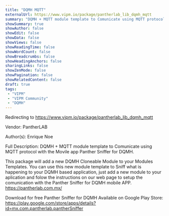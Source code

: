 ```yaml
---
title: "DQMH MQTT"
externalUrl: https://www.vipm.io/package/pantherlab_lib_dqmh_mqtt
summary: "DQMH + MQTT module template to Comunicate using MQTT protocol with the Movile app Panther Sniffer for DQMH."
showSummary: true
showAuthor: false
showEdit: false
showData: false
showViews: false
showReadingTime: false
showWordCount: false
showBreadcrumbs: false
showHeadingAnchors: false
sharingLinks: false
showZenMode: false
showPagination: false
showRelatedContent: false
draft: true
tags:
 - "VIPM"
 - "VIPM Community"
 - "DQMH"
---
```


Redirecting to https://www.vipm.io/package/pantherlab_lib_dqmh_mqtt

Vendor: PantherLAB

Author(s): Enrique Noe
 
Full Description:
DQMH + MQTT module template to Comunicate using MQTT protocol with the Movile app Panther Sniffer for DQMH.

This package will add a new DQMH Cloneable Module to your Modules Templates.
You can use this new module template to Sniff what is happening to your DQMH based application, just add a new module to your aplication and folow the instructions on our web page to setup the comunication with the Panther Sniffer for DQMH mobile APP.
https://pantherlab.com.mx/

Download for free Panther Sniffer for DQMH
Available on Google Play Store:
https://play.google.com/store/apps/details?id=mx.com.pantherlab.pantherSniffer